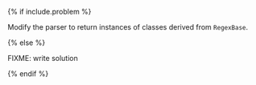 {% if include.problem %}

Modify the parser to return instances of classes derived from `RegexBase`.

{% else %}

FIXME: write solution

{% endif %}
